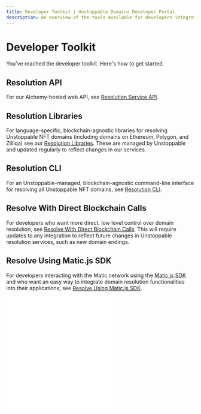 ```yaml
---
title: Developer Toolkit | Unstoppable Domains Developer Portal
description: An overview of the tools available for developers integrating Unstoppable NFT Domain resolution with their Web3 applications.
---
```


# Developer Toolkit

You've reached the developer toolkit. Here's how to get started.

## Resolution API

For our Alchemy-hosted web API, see [Resolution Service API](resolution-service-api.md).

## Resolution Libraries

For language-specific, blockchain-agnostic libraries for resolving Unstoppable NFT domains (including domains on Ethereum, Polygon, and Zilliqa) see our [Resolution Libraries](resolution-libraries/libraries-overview.md). These are managed by Unstoppable and updated regularly to reflect changes in our services.

## Resolution CLI

For an Unstoppable-managed, blockchain-agnostic command-line interface for resolving all Unstoppable NFT domains, see [Resolution CLI](resolution-cli.md).

## Resolve With Direct Blockchain Calls

For developers who want more direct, low level control over domain resolution, see [Resolve With Direct Blockchain Calls](./direct-blockchain-calls/bc-overview.md). This will require updates to any integration to reflect future changes in Unstoppable resolution services, such as new domain endings.

## Resolve Using Matic.js SDK

For developers interacting with the Matic network using the [Matic.js SDK](https://github.com/maticnetwork/matic.js) and who want an easy way to integrate domain resolution functionalities into their applications, see [Resolve Using Matic.js SDK](./resolve-with-maticjs.md).

<embed src="/snippets/_discord.md" />

<embed src="/snippets/_developer-survey-embed.md" />
